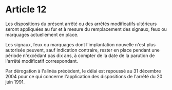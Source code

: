 # Article 12

Les dispositions du présent arrêté ou des arrêtés modificatifs ultérieurs seront appliquées au fur et à mesure du remplacement des signaux, feux ou marquages actuellement en place.

Les signaux, feux ou marquages dont l'implantation nouvelle n'est plus autorisée peuvent, sauf indication contraire, rester en place pendant une période n'excédant pas dix ans, à compter de la date de la parution de l'arrêté modificatif correspondant.

Par dérogation à l'alinéa précédent, le délai est repoussé au 31 décembre 2004 pour ce qui concerne l'application des dispositions de l'arrêté du 20 juin 1991.
